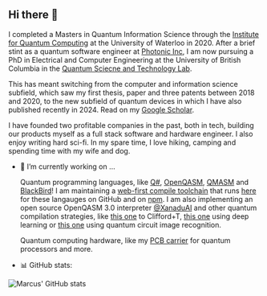 ## Hi there 👋

<!--
**comp-phys-marc/comp-phys-marc** is a ✨ _special_ ✨ repository because its `README.md` (this file) appears on your GitHub profile.

Here are some ideas to get you started:

- 🔭 I’m currently working on ...
- 🌱 I’m currently learning ...
- 👯 I’m looking to collaborate on ...
- 🤔 I’m looking for help with ...
- 💬 Ask me about ...
- 📫 How to reach me: ...
- 😄 Pronouns: ...
- ⚡ Fun fact: ...
-->

I completed a Masters in Quantum Information Science through the [Institute for Quantum Computing](https://uwaterloo.ca/institute-for-quantum-computing/) at the University of Waterloo in 2020. After a brief stint as a quantum software engineer at [Photonic Inc](https://photonic.com/), I am now pursuing a PhD in Electrical and Computer Engineering at the University of British Columbia in the [Quantum Sciecne and Technology Lab](https://sites.google.com/view/ubcqtl/home). 

This has meant switching from the computer and information science subfield, which saw my first thesis, paper and three patents between 2018 and 2020, to the new subfield of quantum devices in which I have also published recently in 2024. Read on my [Google Scholar](https://scholar.google.ca/citations?user=XkHhU_0AAAAJ&hl=en).

I have founded two profitable companies in the past, both in tech, building our products myself as a full stack software and hardware engineer.
I also enjoy writing hard sci-fi. In my spare time, I love hiking, camping and spending time with my wife and dog.

- 🔭 I’m currently working on ...

  Quantum programming languages, like [Q#](https://github.com/comp-phys-marc/q-sharp-ts), [OpenQASM](https://github.com/comp-phys-marc/qasm-ts), [QMASM](https://github.com/comp-phys-marc/qmasm-ts) and [BlackBird](https://github.com/comp-phys-marc/blackbird-ts)! I am maintaining a [web-first compile toolchain](https://www.researchgate.net/publication/391803478_A_Web_Based_Compile_Toolchain_for_Quantum_Programming_Languages) that runs [here](https://github.com/comp-phys-marc/distributed-emulator) for these langauges on GitHub and on [npm](https://www.npmjs.com/~marcusedwards). I am also implementing an open source OpenQASM 3.0 interpreter [@XanaduAI](https://github.com/comp-phys-marc/pennylane) and other quantum compilation strategies, like [this one](https://github.com/comp-phys-marc/compiling-shor) to Clifford+T, [this one](https://github.com/comp-phys-marc/quantum_channel_characterization) using deep learning or [this one](https://github.com/comp-phys-marc/circuit-parsers) using quantum circuit image recognition.

  Quantum computing hardware, like my [PCB carrier](https://github.com/comp-phys-marc/carrier_PCB) for quantum processors and more.

- :bar_chart: GitHub stats: 

![Marcus' GitHub stats](https://github-readme-stats.vercel.app/api?username=comp-phys-marc&show=reviews,prs_merged&theme=dark)

